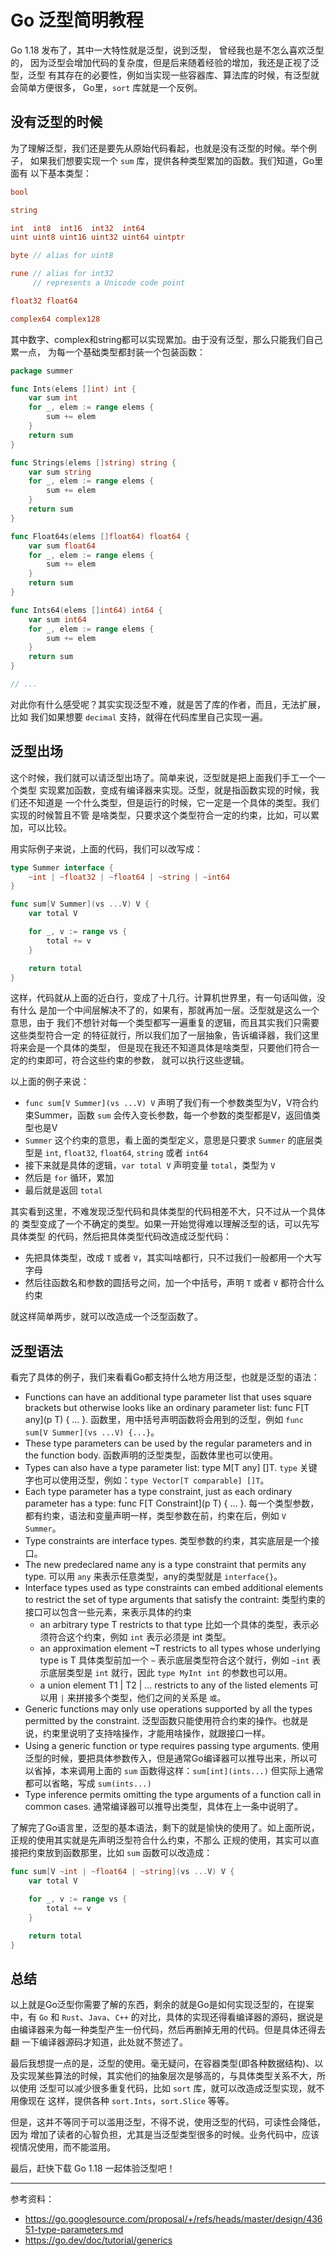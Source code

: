 # Go 泛型简明教程

Go 1.18 发布了，其中一大特性就是泛型，说到泛型， 曾经我也是不怎么喜欢泛型的，
因为泛型会增加代码的复杂度，但是后来随着经验的增加，我还是正视了泛型，泛型
有其存在的必要性，例如当实现一些容器库、算法库的时候，有泛型就会简单方便很多，
Go里，`sort` 库就是一个反例。

## 没有泛型的时候

为了理解泛型，我们还是要先从原始代码看起，也就是没有泛型的时候。举个例子，
如果我们想要实现一个 `sum` 库，提供各种类型累加的函数。我们知道，Go里面有
以下基本类型：

```go
bool

string

int  int8  int16  int32  int64
uint uint8 uint16 uint32 uint64 uintptr

byte // alias for uint8

rune // alias for int32
     // represents a Unicode code point

float32 float64

complex64 complex128
```

其中数字、complex和string都可以实现累加。由于没有泛型，那么只能我们自己累一点，
为每一个基础类型都封装一个包装函数：

```go
package summer

func Ints(elems []int) int {
	var sum int
	for _, elem := range elems {
		sum += elem
	}
	return sum
}

func Strings(elems []string) string {
	var sum string
	for _, elem := range elems {
		sum += elem
	}
	return sum
}

func Float64s(elems []float64) float64 {
	var sum float64
	for _, elem := range elems {
		sum += elem
	}
	return sum
}

func Ints64(elems []int64) int64 {
	var sum int64
	for _, elem := range elems {
		sum += elem
	}
	return sum
}

// ...
```

对此你有什么感受呢？其实实现泛型不难，就是苦了库的作者，而且，无法扩展，比如
我们如果想要 `decimal` 支持，就得在代码库里自己实现一遍。

## 泛型出场

这个时候，我们就可以请泛型出场了。简单来说，泛型就是把上面我们手工一个一个类型
实现累加函数，变成有编译器来实现。泛型，就是指函数实现的时候，我们还不知道是
一个什么类型，但是运行的时候，它一定是一个具体的类型。我们实现的时候暂且不管
是啥类型，只要求这个类型符合一定的约束，比如，可以累加，可以比较。

用实际例子来说，上面的代码，我们可以改写成：

```go
type Summer interface {
	~int | ~float32 | ~float64 | ~string | ~int64
}

func sum[V Summer](vs ...V) V {
	var total V

	for _, v := range vs {
		total += v
	}

	return total
}
```

这样，代码就从上面的近白行，变成了十几行。计算机世界里，有一句话叫做，没有什么
是加一个中间层解决不了的，如果有，那就再加一层。泛型就是这么一个意思，由于
我们不想针对每一个类型都写一遍重复的逻辑，而且其实我们只需要这些类型符合一定
的特征就行，所以我们加了一层抽象，告诉编译器，我们这里将来会是一个具体的类型，
但是现在我还不知道具体是啥类型，只要他们符合一定的约束即可，符合这些约束的参数，
就可以执行这些逻辑。

以上面的例子来说：

- `func sum[V Summer](vs ...V) V` 声明了我们有一个参数类型为V，V符合约束Summer，函数 `sum` 会传入变长参数，每一个参数的类型都是V，返回值类型也是V
- `Summer` 这个约束的意思，看上面的类型定义，意思是只要求 `Summer` 的底层类型是 `int`, `float32`, `float64`, `string` 或者 `int64`
- 接下来就是具体的逻辑，`var total V` 声明变量 `total`，类型为 `V`
- 然后是 `for` 循环，累加
- 最后就是返回 `total`

其实看到这里，不难发现泛型代码和具体类型的代码相差不大，只不过从一个具体的
类型变成了一个不确定的类型。如果一开始觉得难以理解泛型的话，可以先写具体类型
的代码，然后把具体类型代码改造成泛型代码：

- 先把具体类型，改成 `T` 或者 `V`，其实叫啥都行，只不过我们一般都用一个大写字母
- 然后往函数名和参数的圆括号之间，加一个中括号，声明 `T` 或者 `V` 都符合什么约束

就这样简单两步，就可以改造成一个泛型函数了。

## 泛型语法

看完了具体的例子，我们来看看Go都支持什么地方用泛型，也就是泛型的语法：

- Functions can have an additional type parameter list that uses square brackets but otherwise looks like an ordinary parameter list: func F[T any](p T) { ... }. 函数里，用中括号声明函数将会用到的泛型，例如 `func sum[V Summer](vs ...V) {...}`。
- These type parameters can be used by the regular parameters and in the function body. 函数声明的泛型类型，函数体里也可以使用。
- Types can also have a type parameter list: type M[T any] []T. `type` 关键字也可以使用泛型，例如：`type Vector[T comparable] []T`。
- Each type parameter has a type constraint, just as each ordinary parameter has a type: func F[T Constraint](p T) { ... }. 每一个类型参数，都有约束，语法和变量声明一样，类型参数在前，约束在后，例如 `V Summer`。
- Type constraints are interface types. 类型参数的约束，其实底层是一个接口。
- The new predeclared name any is a type constraint that permits any type. 可以用 `any` 来表示任意类型，any的类型就是 `interface{}`。
- Interface types used as type constraints can embed additional elements to restrict the set of type arguments that satisfy the contraint: 类型约束的接口可以包含一些元素，来表示具体的约束
    - an arbitrary type T restricts to that type 比如一个具体的类型，表示必须符合这个约束，例如 `int` 表示必须是 int 类型。
    - an approximation element ~T restricts to all types whose underlying type is T 具体类型前加一个 `~` 表示底层类型符合这个就行，例如 `~int` 表示底层类型是 `int` 就行，因此 `type MyInt int` 的参数也可以用。
    - a union element T1 | T2 | ... restricts to any of the listed elements 可以用 `|` 来拼接多个类型，他们之间的关系是 `或`。
- Generic functions may only use operations supported by all the types permitted by the constraint. 泛型函数只能使用符合约束的操作。也就是说，约束里说明了支持啥操作，才能用啥操作，就跟接口一样。
- Using a generic function or type requires passing type arguments. 使用泛型的时候，要把具体参数传入，但是通常Go编译器可以推导出来，所以可以省掉，本来调用上面的 `sum` 函数得这样：`sum[int](ints...)` 但实际上通常都可以省略，写成 `sum(ints...)`
- Type inference permits omitting the type arguments of a function call in common cases. 通常编译器可以推导出类型，具体在上一条中说明了。

了解完了Go语言里，泛型的基本语法，剩下的就是愉快的使用了。如上面所说，正规的使用其实就是先声明泛型符合什么约束，不那么
正规的使用，其实可以直接把约束放到函数那里，比如 `sum` 函数可以改造成：

```go
func sum[V ~int | ~float64 | ~string](vs ...V) V {
	var total V

	for _, v := range vs {
		total += v
	}

	return total
}
```

## 总结

以上就是Go泛型你需要了解的东西，剩余的就是Go是如何实现泛型的，在提案中，有
`Go` 和 `Rust`、`Java`、`C++` 的对比，具体的实现还得看编译器的源码，据说是
由编译器来为每一种类型产生一份代码，然后再删掉无用的代码。但是具体还得去翻
一下编译器源码才知道，此处就不赘述了。

最后我想提一点的是，泛型的使用。毫无疑问，在容器类型(即各种数据结构)、以及实现某些算法的时候，其实他们的抽象层次是够高的，与具体类型关系不大，所以使用
泛型可以减少很多重复代码，比如 `sort` 库，就可以改造成泛型实现，就不用像现在
这样，提供各种 `sort.Ints`，`sort.Slice` 等等。

但是，这并不等同于可以滥用泛型，不得不说，使用泛型的代码，可读性会降低，因为
增加了读者的心智负担，尤其是当泛型类型很多的时候。业务代码中，应该视情况使用，而不能滥用。

最后，赶快下载 Go 1.18 一起体验泛型吧！

---

参考资料：

- https://go.googlesource.com/proposal/+/refs/heads/master/design/43651-type-parameters.md
- https://go.dev/doc/tutorial/generics
